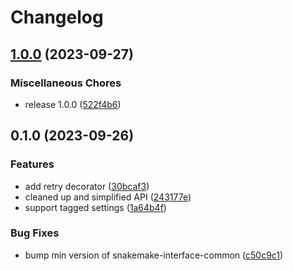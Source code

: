 # Changelog

## [1.0.0](https://github.com/snakemake/snakemake-interface-storage-plugins/compare/v0.1.0...v1.0.0) (2023-09-27)


### Miscellaneous Chores

* release 1.0.0 ([522f4b6](https://github.com/snakemake/snakemake-interface-storage-plugins/commit/522f4b6821d78e0f3b57fb0cfd1f11b9bdc92bc8))

## 0.1.0 (2023-09-26)


### Features

* add retry decorator ([30bcaf3](https://github.com/snakemake/snakemake-interface-storage-plugins/commit/30bcaf332f8c754ebae445305f82ec9fd131d7f8))
* cleaned up and simplified API ([243177e](https://github.com/snakemake/snakemake-interface-storage-plugins/commit/243177e1112f22559b3996eff0f604442276c040))
* support tagged settings ([1a64b4f](https://github.com/snakemake/snakemake-interface-storage-plugins/commit/1a64b4f556e3e949411204ed533d8af161ef977d))


### Bug Fixes

* bump min version of snakemake-interface-common ([c50c9c1](https://github.com/snakemake/snakemake-interface-storage-plugins/commit/c50c9c129cfb7bc7f6c4d813ff9f8b307757a6c6))
